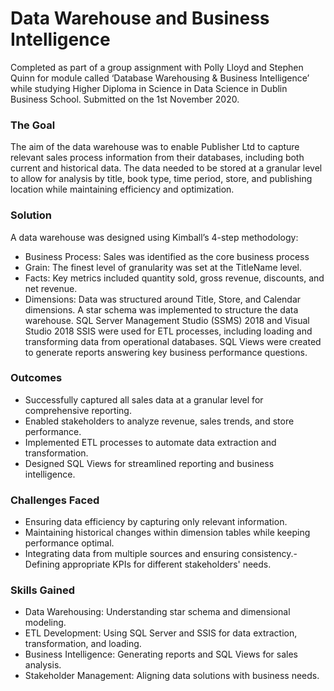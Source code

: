# Data Warehouse and Business Intelligence
Completed as part of a group assignment with Polly Lloyd and Stephen Quinn for module called ‘Database Warehousing & Business Intelligence’ while studying Higher Diploma in Science in Data Science in Dublin Business School. Submitted on the 1st November 2020.

### The Goal
The aim of the data warehouse was to enable Publisher Ltd to capture relevant sales process information from their databases, including both current and historical data. The data needed to be stored at a granular level to allow for analysis by title, book type, time period, store, and publishing location while maintaining efficiency and optimization.

### Solution
A data warehouse was designed using Kimball’s 4-step methodology:

- Business Process: Sales was identified as the core business process
- Grain: The finest level of granularity was set at the TitleName level.
- Facts: Key metrics included quantity sold, gross revenue, discounts, and net revenue.
- Dimensions: Data was structured around Title, Store, and Calendar dimensions.
A star schema was implemented to structure the data warehouse. SQL Server Management Studio (SSMS) 2018 and Visual Studio 2018 SSIS were used for ETL processes, including loading and transforming data from operational databases. SQL Views were created to generate reports answering key business performance questions.

### Outcomes
- Successfully captured all sales data at a granular level for comprehensive reporting.
- Enabled stakeholders to analyze revenue, sales trends, and store performance.
- Implemented ETL processes to automate data extraction and transformation.
- Designed SQL Views for streamlined reporting and business intelligence.

### Challenges Faced
- Ensuring data efficiency by capturing only relevant information.
- Maintaining historical changes within dimension tables while keeping performance optimal.
- Integrating data from multiple sources and ensuring consistency.- Defining appropriate KPIs for different stakeholders' needs.

### Skills Gained
- Data Warehousing: Understanding star schema and dimensional modeling.
- ETL Development: Using SQL Server and SSIS for data extraction, transformation, and loading.
- Business Intelligence: Generating reports and SQL Views for sales analysis.
- Stakeholder Management: Aligning data solutions with business needs.
